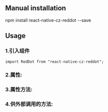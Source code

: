 
## Manual installation

npm install react-native-cz-reddot --save

	

## Usage
###  1.引入组件
```
import RedDot from "react-native-cz-reddot";
```

###  2.属性:
###  3.属性方法:
###  4.供外部调用的方法:
